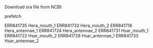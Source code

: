 Download sra file from NCBI:

  prefetch <SRAfile>

  ERR841735       Hera_mouth_1
  ERR841732       Hera_mouth_2
  ERR841718       Hera_antennae_1
  ERR841724       Hera_antennae_2
  ERR841731       Hsar_mouth_1
  ERR841722       Hsar_mouth_2
  ERR841728       Hsar_antennae_1
  ERR841733       Hsar_antennae_2
